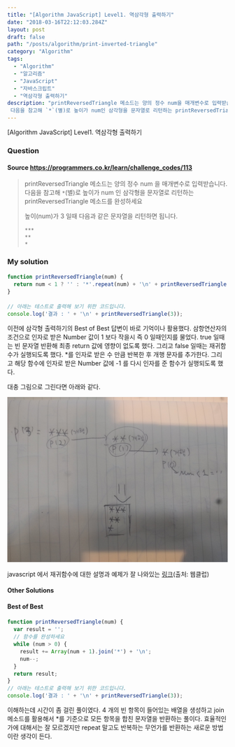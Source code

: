 ```yaml
---
title: "[Algorithm JavaScript] Level1. 역삼각형 출력하기"
date: "2018-03-16T22:12:03.284Z"
layout: post
draft: false
path: "/posts/algorithm/print-inverted-triangle"
category: "Algorithm"
tags:
  - "Algorithm"
  - "알고리즘"
  - "JavaScript"
  - "자바스크립트"
  - "역삼각형 출력하기"
description: "printReversedTriangle 메소드는 양의 정수 num을 매개변수로 입력받습니다.
 다음을 참고해 `*`(별)로 높이가 num인 삼각형을 문자열로 리턴하는 printReversedTriangle 메소드를 완성하세요"
---
```


[Algorithm JavaScript] Level1. 역삼각형 출력하기

### Question

#### Source https://programmers.co.kr/learn/challenge_codes/113

> printReversedTriangle 메소드는 양의 정수 num 을 매개변수로 입력받습니다.
> 다음을 참고해 `*`(별)로 높이가 num 인 삼각형을 문자열로 리턴하는 printReversedTriangle 메소드를 완성하세요
>
> 높이(num)가 3 일때 다음과 같은 문자열을 리턴하면 됩니다.
>
> ```
> ***
> **
> *
> ```

### My solution

```javascript
function printReversedTriangle(num) {
  return num < 1 ? '' : '*'.repeat(num) + '\n' + printReversedTriangle(num - 1);
}

// 아래는 테스트로 출력해 보기 위한 코드입니다.
console.log('결과 : ' + '\n' + printReversedTriangle(3));
```

이전에 삼각형 출력하기의 Best of Best 답변이 바로 기억이나 활용했다. 삼항연산자의 조건으로 인자로 받은 Number 값이 1 보다 작을시 즉 0 일때인지를 물었다. true 일때는 빈 문자열 반환해 최종 return 값에 영향이 없도록 했다. 그리고 false 일때는 재귀함수가 실행되도록 했다. \*를 인자로 받은 수 만큼 반복한 후 개행 문자를 추가한다. 그리고 해당 함수에 인자로 받은 Number 값에 -1 를 다시 인자를 준 함수가 실행되도록 했다.

대충 그림으로 그린다면 아래와 같다.

![그림](./IMG_20180110_185110.jpg)

javascript 에서 재귀함수에 대한 설명과 예제가 잘 나와있는 [링크](http://webclub.tistory.com/72)(출처: 웹클럽)

#### Other Solutions

#### Best of Best

```javascript
function printReversedTriangle(num) {
  var result = '';
  // 함수를 완성하세요
  while (num > 0) {
    result += Array(num + 1).join('*') + '\n';
    num--;
  }
  return result;
}
// 아래는 테스트로 출력해 보기 위한 코드입니다.
console.log('결과 : ' + '\n' + printReversedTriangle(3));
```

이해하는데 시간이 좀 걸린 풀이였다. 4 개의 빈 항목이 들어있는 배열을 생성하고 join 메소드를 활용해서 \*를 기준으로 모든 항목을 합친 문자열을 반환하는 풀이다. 효율적인가에 대해서는 잘 모르겠지만 repeat 말고도 반복하는 무언가를 반환하는 새로운 방법이란 생각이 든다.
